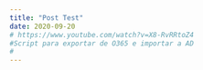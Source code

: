 ```yaml
---
title: "Post Test"
date: 2020-09-20
# https://www.youtube.com/watch?v=X8-RvRRtoZ4
#Script para exportar de O365 e importar a AD
#
---
```



